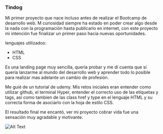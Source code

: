 ### Tindog

Mi primer proyecto que nace incluso antes de realizar el Bootcamp de desarrollo web.
M curiosidad siempre ha estado en poder crear algo desde la nada con la programación hasta publicarlo en internet, con este proyecto mi intención fue finalizar un primer paso hacia nuevas oportunidades.

lenguajes utilizados:

- HTML
- CSS

Es una landing page muy sencilla, quería probar y me dí cuenta que sí quería lanzarme al mundo del desarrollo web y aprender todo lo posible para realizar mas adelante un cambio de profesión.

Me guié de un tutorial de udemy. Mis retos iniciales eran entender como utilizar github, el terminal Hyper, entender el correcto uso de las etiquetas y tags, asi como tambien de las class href y type en el lenguaje HTML y su correcta forma de asociarlo con la hoja de estilo CSS.

El resultado final me encantó, ver mi proyecto cobrar vida fue una sensación muy agradable y motivante.

![Alt Text](https://media.giphy.com/media/amXk19nvP6pC8/source.gif)
